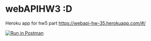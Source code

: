 # webAPIHW3 :D
Heroku app for hw5 part
https://webapi-hw-35.herokuapp.com/#/

[![Run in Postman](https://run.pstmn.io/button.svg)](https://app.getpostman.com/run-collection/78a3c00a678bc900cdb1#?env%5BwebAPI3%5D=W3sia2V5Ijoiand0VG9rZW4iLCJ2YWx1ZSI6IiIsImVuYWJsZWQiOnRydWV9XQ==)
